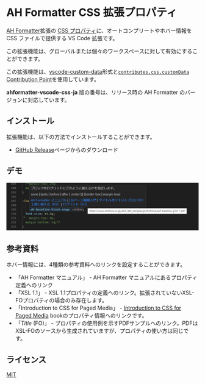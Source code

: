 # AH Formatter CSS 拡張プロパティ

[AH Formatter](https://www.antenna.co.jp/AHF)拡張の [CSS プロパティ](https://www.antenna.co.jp/AHF/help/ja/ahf-focss6.html)に、オートコンプリートやホバー情報を CSS ファイルで提供する VS Code 拡張です。

この拡張機能は、グローバルまたは個々のワークスペースに対して有効にすることができます。

この拡張機能は、[vscode-custom-data](https://github.com/microsoft/vscode-custom-data)形式と[`contributes.css.customData` Contribution Point](https://code.visualstudio.com/api/extension-guides/custom-data-extension)を使用しています。

**ahformatter-vscode-css-ja** 版の番号は、リリース時の AH Formatter のバージョンに対応しています。

## インストール

拡張機能は、以下の方法でインストールすることができます。

<!-- - 拡張機能パネルで 「AH Formatter CSS 拡張プロパティ」 を検索し、インストールする。
- [Marketplace](https://marketplace.visualstudio.com/items?itemName=antennahouse.ahformatter-vscode-css-ja)からダウンロード-->
- [GitHub Release](https://github.com/AntennaHouse/ahformatter-vscode-css-ja/releases)ページからのダウンロード

## デモ

![デモ](images/vs-code-ja.png)

## 参考資料

ホバー情報には、4種類の参考資料へのリンクを設定することができます。

- 「AH Formatter マニュアル」 - AH Formatter マニュアルにあるプロパティ定義へのリンク
- 「XSL 1.1」 - XSL 1.1プロパティの定義へのリンク。拡張されていないXSL-FOプロパティの場合のみ存在します。
- 「Introduction to CSS for Paged Media」 - [Introduction to CSS for Paged Media](https://www.antennahouse.com/css) bookのプロパティ情報へのリンクです。
- 「*Title* (FO)」 - プロパティの使用例を示すPDFサンプルへのリンク。PDFはXSL-FOのソースから生成されていますが、プロパティの使い方は同じです。


## ライセンス

[MIT](LICENSE)
